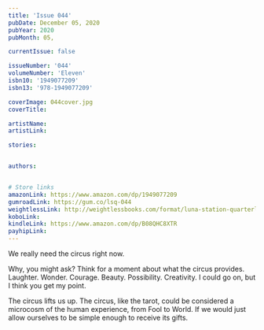 ```yaml
---
title: 'Issue 044'
pubDate: December 05, 2020
pubYear: 2020
pubMonth: 05,

currentIssue: false

issueNumber: '044'
volumeNumber: 'Eleven'
isbn10: '1949077209'
isbn13: '978-1949077209'

coverImage: 044cover.jpg
coverTitle:

artistName:
artistLink:

stories: 


authors: 


# Store links
amazonLink: https://www.amazon.com/dp/1949077209
gumroadLink: https://gum.co/lsq-044
weightlessLink: http://weightlessbooks.com/format/luna-station-quarterly-issue-44
koboLink:
kindleLink: https://www.amazon.com/dp/B08QHC8XTR
payhipLink: 
---
```

<p class="p1">We really need the circus right now.</p>
<p class="p1">Why, you might ask? Think for a moment about what the circus provides. Laughter. Wonder. Courage. Beauty. Possibility. Creativity. I could go on, but I think you get my point.</p>
<p class="p1">The circus lifts us up. The circus, like the tarot, could be considered a microcosm of the human experience, from Fool to World. If we would just allow ourselves to be simple enough to receive its gifts.</p>
        